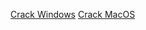 [Crack Windows](https://cafeincode.com/crack-intellij-idea-ultimate-versions-2022/)
[Crack MacOS](https://maclife.io/huong-dan-thuoc-tron-bo-jetbrain-2020-3-tren-macos.html)